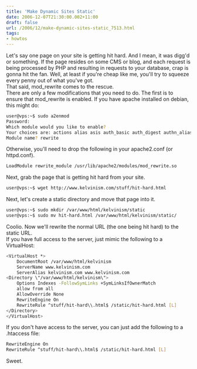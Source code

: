 ```yaml
---
title: 'Make Dynamic Sites Static'
date: 2006-12-07T21:30:00.002+11:00
draft: false
url: /2006/12/make-dynamic-sites-static_7513.html
tags: 
- howtos
---
```


Let's say one page on your site is getting hit hard. And I mean, it was digg'd or something. If the page resides on some CMS or blog, and each request is being processed by PHP and resulting in requests to your database, crap is gonna hit the fan. Well, at least if you're cheap like me, you'll try to squeeze every penny out of what you've got.  
That said, mod_rewrite comes to the rescue.  
There are only a few modifications that you need to do. The first is to ensure that mod_rewrite is enabled. If you have apache installed on debian, this might do:  
  
```bash
user@vps:~$ sudo a2enmod
Password:
Which module would you like to enable?
Your choices are: actions alias asis auth_basic auth_digest authn_alias authn_anon authn_dbd authn_dbm authn_default authn_file authnz_ldap authz_dbm authz_default authz_groupfile authz_host authz_owner authz_user autoindex cache cern_meta cgi cgid charset_lite dav dav_fs dav_lock dbd deflate dir disk_cache dump_io env expires ext_filter file_cache filter headers ident imagemap include info ldap log_forensic mem_cache mime mime_magic negotiation php5 proxy proxy_ajp proxy_balancer proxy_connect proxy_ftp proxy_http rewrite setenvif speling ssl status suexec unique_id userdir usertrack version vhost_alias
Module name? rewrite 
```  
  
Otherwise, you'll need to drop the following in your apache2.conf (or httpd.conf).  
  
```bash
LoadModule rewrite_module /usr/lib/apache2/modules/mod_rewrite.so
```  
Next, grab the page that is getting hit hard from your site.  
  
  
```bash
user@vps:~$ wget http://www.kelvinism.com/stuff/hit-hard.html
```  
Next, let's create a static directory and move that page into it.  
  
  
```bash
user@vps:~$ sudo mkdir /var/www/html/kelvinism/static
user@vps:~$ sudo mv hit-hard.html /var/www/html/kelvinism/static/
```  
  
Coolio. Now we'll rewrite the normal URL (the one being hit hard) to the static URL.  
If you have full access to the server, just mimic the following to a VirtualHost:  
  
  
```bash
<VirtualHost *>
    DocumentRoot /var/www/html/kelvinism
    ServerName www.kelvinism.com
    ServerAlias kelvinism.com www.kelvinism.com
<Directory \"/var/www/html/kelvinism\">
    Options Indexes -FollowSymLinks +SymLinksIfOwnerMatch
    allow from all
    AllowOverride None
    RewriteEngine On
    RewriteRule ^stuff/hit-hard\\.html$ /static/hit-hard.html [L]
</Directory>
</VirtualHost>
```  
  
If you don't have access to the server, you can just add the following to a .htaccess file:  
  
  
```bash
RewriteEngine On
RewriteRule ^stuff/hit-hard\\.html$ /static/hit-hard.html [L]
```
Sweet.
